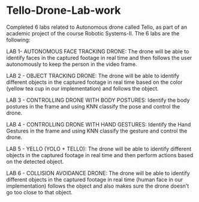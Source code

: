 # Tello-Drone-Lab-work

Completed 6 labs related to Autonomous drone called Tello, as part of an academic project of the course Robotic Systems-II. The 6 labs are the following:

LAB 1- AUTONOMOUS FACE TRACKING DRONE:
  The drone will be able to identify faces in the captured footage in real time and then follows the user autonomously to keep the person in the video frame.
  
LAB 2 - OBJECT TRACKING DRONE: The drone will be able to identify different objects in the captured footage in real time based on the color (yellow tea cup in our implementation) and follows the object.

LAB 3 - CONTROLLING DRONE WITH BODY POSTURES: Identify the body postures in the frame and using KNN classify the pose and control the drone.

LAB 4 - CONTROLLING DRONE WITH HAND GESTURES: Identify the Hand Gestures in the frame and using KNN classify the gesture and control the drone.

LAB 5 - YELLO (YOLO + TELLO): The drone will be able to identify different objects in the captured footage in real time and then perform actions based on the detected object.

LAB 6 - COLLISION AVOIDANCE DRONE: The drone will be able to identify different objects in the captured footage in real time (human face in our implementation) follows the object and also makes sure the drone doesn’t go too close to that object.
